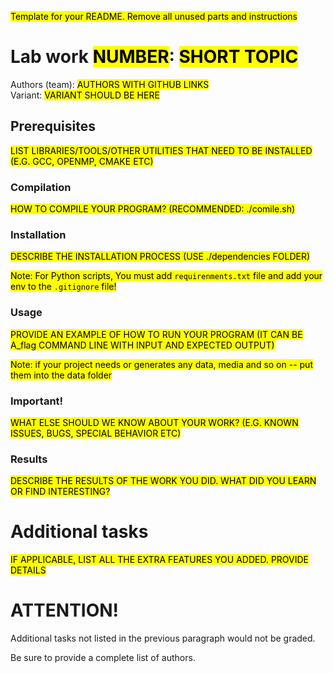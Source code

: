 <mark>Template for your README. Remove all unused parts and instructions</mark>

# Lab work <mark>NUMBER</mark>: <mark>SHORT TOPIC</mark>
Authors (team): <mark>AUTHORS WITH GITHUB LINKS</mark><br>
Variant: <mark>VARIANT SHOULD BE HERE</mark>
## Prerequisites

<mark>LIST LIBRARIES/TOOLS/OTHER UTILITIES THAT NEED TO BE INSTALLED (E.G. GCC, OPENMP, CMAKE ETC)</mark>

### Compilation

<mark>HOW TO COMPILE YOUR PROGRAM? (RECOMMENDED: ./comile.sh)</mark>

### Installation

<mark>DESCRIBE THE INSTALLATION PROCESS (USE ./dependencies FOLDER)</mark>

<mark>Note: For Python scripts, You must add `requirenments.txt` 
file and add your env to the `.gitignore` file!</mark>

### Usage

<mark>PROVIDE AN EXAMPLE OF HOW TO RUN YOUR PROGRAM (IT CAN BE A_flag COMMAND LINE WITH INPUT AND EXPECTED OUTPUT)</mark>

<mark>Note: if your project needs or generates any data, media and so on -- put them
into the data folder</mark> 

### Important!

<mark>WHAT ELSE SHOULD WE KNOW ABOUT YOUR WORK? (E.G. KNOWN ISSUES, BUGS, SPECIAL BEHAVIOR ETC)</mark>

### Results

<mark>DESCRIBE THE RESULTS OF THE WORK YOU DID. WHAT DID YOU LEARN OR FIND INTERESTING?</mark>

# Additional tasks
<mark>IF APPLICABLE, LIST ALL THE EXTRA FEATURES YOU ADDED. PROVIDE DETAILS<mark>

# ATTENTION!
  
Additional tasks not listed in the previous paragraph would not be graded.

Be sure to provide a complete list of authors.

